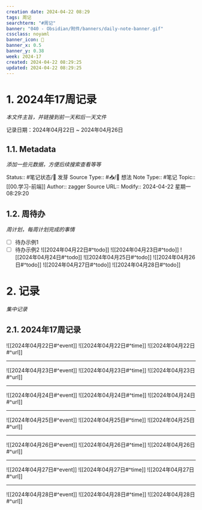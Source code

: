 ```yaml
---
creation date: 2024-04-22 08:29
tags: 周记
searchterm: "#周记"
banner: "040 - Obsidian/附件/banners/daily-note-banner.gif"
cssclass: noyaml
banner_icon: 💌
banner_x: 0.5
banner_y: 0.38
week: 2024-17
created: 2024-04-22 08:29:25
updated: 2024-04-22 08:29:25
---
```


# 1. 2024年17周记录

_本文件主旨，并链接到前一天和后一天文件_

记录日期：2024年04月22日 ~ 2024年04月26日

## 1.1. Metadata

_添加一些元数据，方便后续搜索查看等等_

Status:: #笔记状态/🌱 发芽
Source Type:: #📥/💭 想法 
Note Type:: #笔记
Topic:: [[00.学习-前端]]
Author:: zagger
Source URL::
Modify:: 2024-04-22 星期一 08:29:20

## 1.2. 周待办

_周计划，每周计划完成的事情_

- [ ] 待办示例1
- [ ] 待办示例2
![[2024年04月22日#^todo]] 
![[2024年04月23日#^todo]] 
![[2024年04月24日#^todo]] 
![[2024年04月25日#^todo]] 
![[2024年04月26日#^todo]] 
![[2024年04月27日#^todo]] 
![[2024年04月28日#^todo]] 

# 2. 记录

_集中记录_

## 2.1. 2024年17周记录
![[2024年04月22日#^event]] 
![[2024年04月22日#^time]] 
![[2024年04月22日#^url]] 

---

![[2024年04月23日#^event]] 
![[2024年04月23日#^time]] 
![[2024年04月23日#^url]] 

---

![[2024年04月24日#^event]] 
![[2024年04月24日#^time]] 
![[2024年04月24日#^url]] 

---

![[2024年04月25日#^event]] 
![[2024年04月25日#^time]] 
![[2024年04月25日#^url]] 

---

![[2024年04月26日#^event]] 
![[2024年04月26日#^time]] 
![[2024年04月26日#^url]] 

---

![[2024年04月27日#^event]] 
![[2024年04月27日#^time]] 
![[2024年04月27日#^url]] 

---

![[2024年04月28日#^event]] 
![[2024年04月28日#^time]] 
![[2024年04月28日#^url]] 

